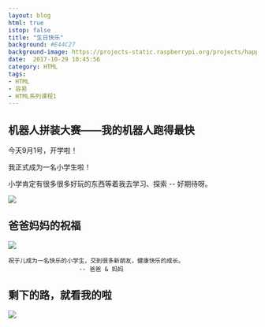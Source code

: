 ```yaml
---
layout: blog
html: true
istop: false
title: "生日快乐"
background: #E44C27
background-image: https://projects-static.raspberrypi.org/projects/happy-birthday/56fe464042e92183fecf5b0ee688509261f3d35c/en/images/happy-birthday.png
date:  2017-10-29 10:45:56
category: HTML
tags:
- HTML
- 容易
- HTML系列课程1
---
```


## 机器人拼装大赛——我的机器人跑得最快

今天9月1号，开学啦！

我正式成为一名小学生啦！

小学肯定有很多很多好玩的东西等着我去学习、探索 -- 好期待呀。

![](http://xiooix.oss-cn-hangzhou.aliyuncs.com/img/learn_20170901_pic1.jpg)


## 爸爸妈妈的祝福
![](http://xiooix.oss-cn-hangzhou.aliyuncs.com/img/learn_20170910_pic3.jpg)

>
```
祝于儿成为一名快乐的小学生，交到很多新朋友，健康快乐的成长。
 					-- 爸爸 & 妈妈
```

## 剩下的路，就看我的啦

![](http://xiooix.oss-cn-hangzhou.aliyuncs.com/img/learn_20170901_pic2.jpg)

